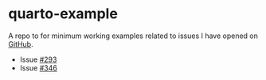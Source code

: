 # quarto-example

A repo to for minimum working examples related to issues I have opened on [GitHub](https://github.com/quarto-dev/quarto-cli).

- Issue [#293](https://github.com/quarto-dev/quarto-cli/issues/293)
- Issue [#346](https://github.com/quarto-dev/quarto-cli/issues/346)